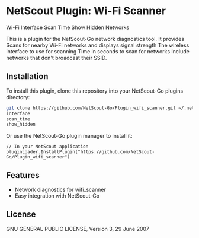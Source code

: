 # NetScout Plugin: Wi-Fi Scanner
Wi-Fi Interface
Scan Time
Show Hidden Networks

This is a plugin for the NetScout-Go network diagnostics tool. It provides Scans for nearby Wi-Fi networks and displays signal strength
The wireless interface to use for scanning
Time in seconds to scan for networks
Include networks that don't broadcast their SSID.

## Installation

To install this plugin, clone this repository into your NetScout-Go plugins directory:

```bash
git clone https://github.com/NetScout-Go/Plugin_wifi_scanner.git ~/.netscout/plugins/wifi_scanner
interface
scan_time
show_hidden
```

Or use the NetScout-Go plugin manager to install it:

```
// In your NetScout application
pluginLoader.InstallPlugin("https://github.com/NetScout-Go/Plugin_wifi_scanner")
```

## Features

- Network diagnostics for wifi_scanner
- Easy integration with NetScout-Go

## License

GNU GENERAL PUBLIC LICENSE, Version 3, 29 June 2007
